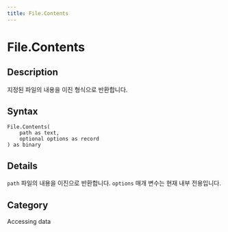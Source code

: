 ```yaml
---
title: File.Contents
---
```


# File.Contents


## Description

지정된 파일의 내용을 이진 형식으로 반환합니다.


## Syntax

```powerquery
File.Contents(
    path as text,
    optional options as record
) as binary
```


## Details

<code>path</code> 파일의 내용을 이진으로 반환합니다. <code>options</code> 매개 변수는 현재 내부 전용입니다.



## Category
Accessing data
